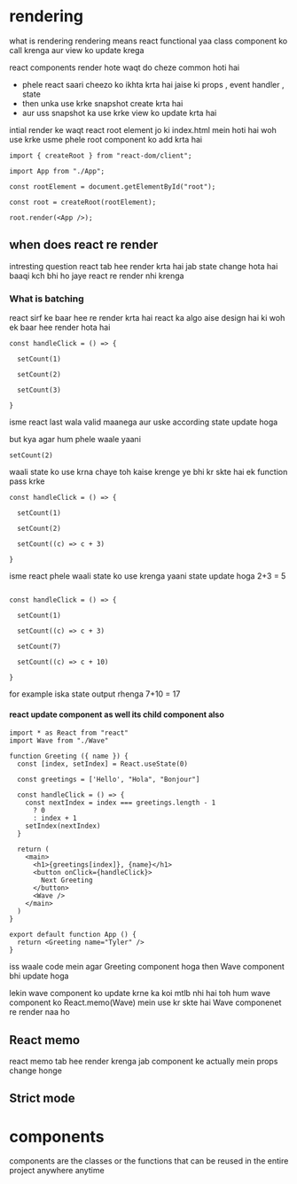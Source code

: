 # rendering 
what is rendering 
rendering means react functional yaa class component ko call krenga aur view ko update krega

react components render hote waqt do cheze common hoti hai 
 - phele react saari cheezo ko ikhta krta hai jaise ki props , event handler , state 
 - then unka use krke snapshot create krta hai 
 - aur uss snapshot ka use krke view ko update krta hai 


intial render ke waqt react root element jo ki index.html mein hoti hai woh use krke usme phele root component ko add krta hai 


```
import { createRoot } from "react-dom/client";

import App from "./App";

const rootElement = document.getElementById("root");

const root = createRoot(rootElement);

root.render(<App />);
```

## when does react re render

intresting question 
react tab hee render krta hai jab state change hota hai baaqi kch bhi ho jaye react re render nhi krenga 

### What is batching

react sirf ke baar hee re render krta hai react ka algo aise design hai ki woh ek baar hee render hota hai 

```
const handleClick = () => {

  setCount(1)

  setCount(2)

  setCount(3)

}
```


isme react last wala valid maanega aur uske according state update hoga 


but kya agar hum phele waale yaani 
```
setCount(2)
```
waali state ko use krna chaye toh kaise krenge 
ye bhi kr skte hai ek function pass krke 
```
const handleClick = () => {

  setCount(1)

  setCount(2)

  setCount((c) => c + 3)

}
```
 isme react phele waali state ko use krenga
yaani state update hoga 2+3 = 5


```

const handleClick = () => {

  setCount(1)

  setCount((c) => c + 3)

  setCount(7)

  setCount((c) => c + 10)

}
```
for example iska state output rhenga 7+10 = 17 



#### react update component as well its child component also 

```
import * as React from "react"
import Wave from "./Wave"

function Greeting ({ name }) {
  const [index, setIndex] = React.useState(0)

  const greetings = ['Hello', "Hola", "Bonjour"]

  const handleClick = () => {
    const nextIndex = index === greetings.length - 1
      ? 0
      : index + 1
    setIndex(nextIndex)
  }

  return (
    <main>
      <h1>{greetings[index]}, {name}</h1>
      <button onClick={handleClick}>
        Next Greeting
      </button>
      <Wave />
    </main>
  )
}

export default function App () {
  return <Greeting name="Tyler" />
}
```
 iss waale code mein agar Greeting component hoga then Wave component bhi update hoga

lekin wave component ko update krne ka koi mtlb nhi hai 
toh hum wave component ko React.memo(Wave)
mein use kr skte hai 
Wave componenet re render naa ho

## React memo 

react memo tab hee render krenga jab component ke actually mein props change honge

## Strict mode 


# components
components are the classes or the functions that can be reused in the entire project anywhere anytime 
